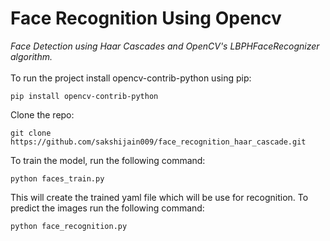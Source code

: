 # Face Recognition Using Opencv
_Face Detection using Haar Cascades and OpenCV's LBPHFaceRecognizer algorithm._<br><br>
To run the project install opencv-contrib-python using pip:

```
pip install opencv-contrib-python
```
Clone the repo:
```
git clone https://github.com/sakshijain009/face_recognition_haar_cascade.git
```
To train the model, run the following command:
```
python faces_train.py
```
This will create the trained yaml file which will be use for recognition. To predict the images run the following command:
```
python face_recognition.py
```
